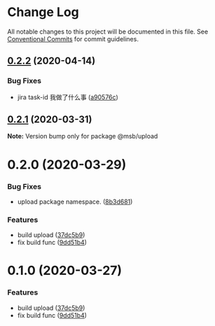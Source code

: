 # Change Log

All notable changes to this project will be documented in this file.
See [Conventional Commits](https://conventionalcommits.org) for commit guidelines.

## [0.2.2](http://gitlab.meishubao.com/msb-fe/msb-library/compare/@msb/upload@0.2.1...@msb/upload@0.2.2) (2020-04-14)


### Bug Fixes

* jira task-id 我做了什么事 ([a90576c](http://gitlab.meishubao.com/msb-fe/msb-library/commit/a90576c25821f7d86c393eaa13f0bd69b4aee1b9))






## [0.2.1](https://gitlab.meishubao.com/msb-fe/msb-library/compare/@msb/upload@0.2.0...@msb/upload@0.2.1) (2020-03-31)

**Note:** Version bump only for package @msb/upload





# 0.2.0 (2020-03-29)


### Bug Fixes

* upload package namespace. ([8b3d681](https://gitlab.meishubao.com/msb-fe/msb-library/commit/8b3d681147984d9361715f104c238502bc03a6ce))


### Features

* build upload ([37dc5b9](https://gitlab.meishubao.com/msb-fe/msb-library/commit/37dc5b98f6d121e816d988b1838e47034b7234f9))
* fix build func ([9dd51b4](https://gitlab.meishubao.com/msb-fe/msb-library/commit/9dd51b4939506263470a9d0cae0d06c15e342be5))





# 0.1.0 (2020-03-27)


### Features

* build upload ([37dc5b9](https://gitlab.meishubao.com/msb-fe/msb-library/commit/37dc5b98f6d121e816d988b1838e47034b7234f9))
* fix build func ([9dd51b4](https://gitlab.meishubao.com/msb-fe/msb-library/commit/9dd51b4939506263470a9d0cae0d06c15e342be5))

